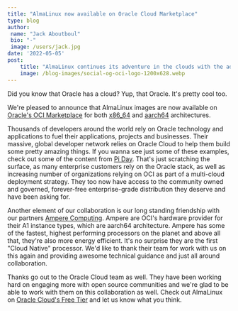 ```yaml
---
title: "AlmaLinux now available on Oracle Cloud Marketplace"
type: blog
author: 
 name: "Jack Aboutboul"
 bio: "-"
 image: /users/jack.jpg
date: '2022-05-05'
post:
    title: "AlmaLinux continues its adventure in the clouds with the addition of Oracle Cloud Infrastructure."
    image: /blog-images/social-og-oci-logo-1200x628.webp
---
```


Did you know that Oracle has a cloud? Yup, that Oracle. It's pretty cool too.

We're pleased to announce that AlmaLinux images are now available on [Oracle's OCI Marketplace](https://cloudmarketplace.oracle.com/marketplace/en_US/homePage.jspx) for both [x86_64](https://cloudmarketplace.oracle.com/marketplace/en_US/listing/125544666) and [aarch64](https://cloudmarketplace.oracle.com/marketplace/en_US/listing/125567282) architectures.

Thousands of developers around the world rely on Oracle technology and applications to fuel their applications, projects and businesses. Their massive, global developer network relies on Oracle Cloud to help them build some pretty amazing things. If you wanna see just some of these examples, check out some of the content from [Pi Day](https://developer.oracle.com/piday/?pcode=WWMK211110P00127&SC[%E2%80%A6]::::RC_WWMK211110P00127:Pidayreplay=&source=:ex:pw:::::RC_WWMK211110P00127:Pidayreplay). That's just scratching the surface, as many enterprise customers rely on the Oracle stack, as well as increasing number of organizations relying on OCI as part of a multi-cloud deployment strategy. They too now have access to the community owned and governed, forever-free enterprise-grade distribution they deserve and have been asking for.

Another element of our collaboration is our long standing friendship with our partners [Ampere Computing](https://amperecomputing.com/). Ampere are OCI's hardware provider for their A1 instance types, which are aarch64 architecture. Ampere has some of the fastest, highest performing processors on the planet and above all that, they're also more energy efficient. It's no surprise they are the first "Cloud Native" processor. We'd like to thank their team for work with us on this again and providing awesome technical guidance and just all around collaboration.

Thanks go out to the Oracle Cloud team as well. They have been working hard on engaging more with open source communities and we're glad to be able to work with them on this collaboration as well. Check out AlmaLinux on [Oracle Cloud's Free Tier](https://www.oracle.com/cloud/free/?source=CloudFree_CTA1_Default&intcmp=CloudFree_CTA1_Default) and let us know what you think.